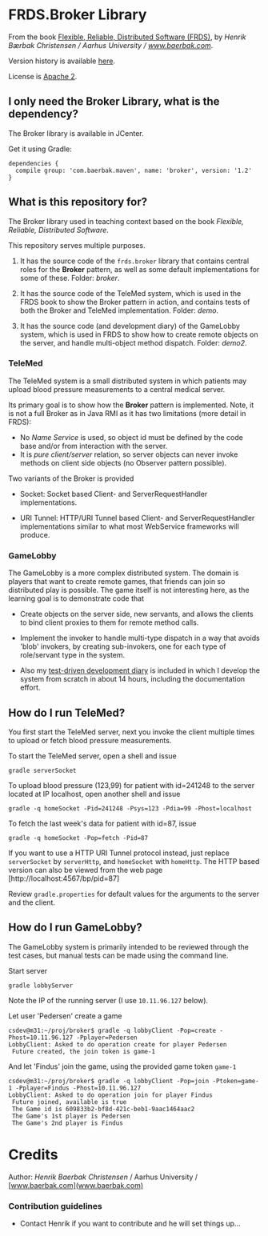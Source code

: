 FRDS.Broker Library
==============

From the book
[Flexible, Reliable, Distributed Software (FRDS)](https://leanpub.com/frds),
by *Henrik Bærbak Christensen / Aarhus University / www.baerbak.com*.

Version history is available [here](version.md).

License is [Apache 2](LICENSE).

I only need the Broker Library, what is the dependency?
-----

The Broker library is available in JCenter. 

Get it using Gradle:

    dependencies {
      compile group: 'com.baerbak.maven', name: 'broker', version: '1.2'
    }

What is this repository for?
-----------

The Broker library used in teaching context based on
the book *Flexible, Reliable, Distributed Software*.

This repository serves multiple purposes.

  1. It has the source code of the `frds.broker` library that contains
       central roles for the **Broker** pattern, as well as some
       default implementations for some of these. Folder: *broker*. 
       
  2. It has the source code of the TeleMed system, which is used in
       the FRDS book to show the Broker pattern in action, and
       contains tests of both the Broker and TeleMed implementation.
       Folder: *demo*.
       
  3. It has the source code (and development diary) of the GameLobby
     system, which is used in FRDS to show how to create remote
     objects on the server, and handle multi-object method
     dispatch. Folder: *demo2*.
  
### TeleMed

The TeleMed system is a small distributed system in which patients
may upload blood pressure measurements to a central medical server.

Its primary goal is to show how the **Broker** pattern is
implemented. Note, it is not a full Broker as in Java RMI as it has
two limitations (more detail in FRDS):
  
  * No *Name Service* is used, so object id must be defined by the
     code base and/or from interaction with the server.
  * It is *pure client/server* relation, so server objects can never
     invoke methods on client side objects (no Observer pattern
     possible).

Two variants of the Broker is provided

  * Socket: Socket based Client- and ServerRequestHandler implementations.

  * URI Tunnel: HTTP/URI Tunnel based Client- and ServerRequestHandler
    implementations similar to what most WebService frameworks will
    produce.

### GameLobby

The GameLobby is a more complex distributed system. The domain is
players that want to create remote games, that friends can join so
distributed play is possible. The game itself is not interesting here,
as the learning goal is to demonstrate code that

  * Create objects on the server side, new servants, and allows the
    clients to bind client proxies to them for remote method calls.
    
  * Implement the invoker to handle multi-type dispatch in a way that
    avoids 'blob' invokers, by creating sub-invokers, one for each
    type of role/servant type in the system.
    
  * Also my [test-driven development diary](demo2/diary.md) is
    included in which I develop the system from scratch in about 14
    hours, including the documentation effort.

How do I run TeleMed?
---

You first start the TeleMed server, next you invoke the client
multiple times to upload or fetch blood pressure measurements.

To start the TeleMed server, open a shell and issue

    gradle serverSocket

To upload blood pressure (123,99) for patient with id=241248 to the
server located at IP localhost, open another shell and issue

    gradle -q homeSocket -Pid=241248 -Psys=123 -Pdia=99 -Phost=localhost

To fetch the last week's data for patient with id=87, issue

    gradle -q homeSocket -Pop=fetch -Pid=87
    
If you want to use a HTTP URI Tunnel protocol instead, just replace
`serverSocket` by `serverHttp`, and `homeSocket` with `homeHttp`. The
HTTP based version can also be viewed from the web page
[http://localhost:4567/bp/pid=87]
    
Review `gradle.properties` for default values for the arguments to the
server and the client.

How do I run GameLobby?
---

The GameLobby system is primarily intended to be reviewed through the
test cases, but manual tests can be made using the command line.

Start server

    gradle lobbyServer
    
Note the IP of the running server (I use `10.11.96.127` below).

Let user 'Pedersen' create a game

    csdev@m31:~/proj/broker$ gradle -q lobbyClient -Pop=create -Phost=10.11.96.127 -Pplayer=Pedersen
    LobbyClient: Asked to do operation create for player Pedersen
     Future created, the join token is game-1

And let 'Findus' join the game, using the provided game token `game-1`

    csdev@m31:~/proj/broker$ gradle -q lobbyClient -Pop=join -Ptoken=game-1 -Pplayer=Findus -Phost=10.11.96.127
    LobbyClient: Asked to do operation join for player Findus
     Future joined, available is true
     The Game id is 609833b2-bf8d-421c-beb1-9aac1464aac2
     The Game's 1st player is Pedersen
     The Game's 2nd player is Findus


Credits
===

  Author: *Henrik Baerbak Christensen* / Aarhus University /
    	  [www.baerbak.com](www.baerbak.com)


### Contribution guidelines ###

* Contact Henrik if you want to contribute and he will set things up...





